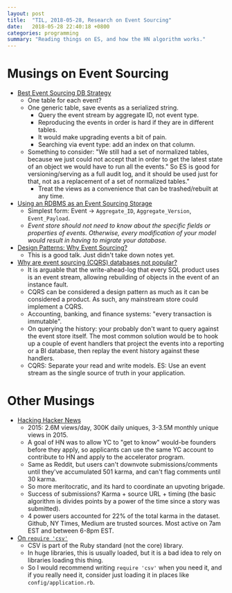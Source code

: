 ```yaml
---
layout: post
title:  "TIL, 2018-05-28, Research on Event Sourcing"
date:   2018-05-28 22:40:18 +0800
categories: programming
summary: "Reading things on ES, and how the HN algorithm works."
---
```


# Musings on Event Sourcing

- [Best Event Sourcing DB Strategy](https://stackoverflow.com/questions/28667367/best-event-sourcing-db-strategy)
  - One table for each event?
  - One generic table, save events as a serialized string.
    - Query the event stream by aggregate ID, not event type.
    - Reproducing the events in order is hard if they are in different tables.
    - It would make upgrading events a bit of pain.
    - Searching via event type: add an index on that column.
  - Something to consider: "We still had a set of normalized tables, because we just could not accept that in order to get the latest state of an object we would have to run all the events." So ES is good for versioning/serving as a full audit log, and it should be used just for that, not as a replacement of a set of normalized tables."
    - Treat the views as a convenience that can be trashed/rebuilt at any time.
- [Using an RDBMS as an Event Sourcing Storage](https://stackoverflow.com/questions/7065045/using-an-rdbms-as-event-sourcing-storage?rq=1)
  - Simplest form: Event → `Aggregate_ID`, `Aggregate_Version`, `Event_Payload`.
  - *Event store should not need to know about the specific fields or properties of events. Otherwise, every modification of your model would result in having to migrate your database.*
- [Design Patterns: Why Event Sourcing?](https://www.youtube.com/watch?v=rUDN40rdly8)
  - This is a good talk. Just didn't take down notes yet.
- [Why are event sourcing (CQRS) databases not popular?](https://dba.stackexchange.com/questions/147439/why-are-event-sourcing-cqrs-databases-not-popular)
  - It is arguable that the write-ahead-log that every SQL product uses is an event stream, allowing rebuilding of objects in the event of an instance fault.
  - CQRS can be considered a design pattern as much as it can be considered a product. As such, any mainstream store could implement a CQRS.
  - Accounting, banking, and finance systems: "every transaction is immutable".
  - On querying the history: your probably don't want to query against the event store itself. The most common solution would be to hook up a couple of event handlers that project the events into a reporting or a BI database, then replay the event history against these handlers.
  - CQRS: Separate your read and write models. ES: Use an event stream as the single source of truth in your application.

# Other Musings

- [Hacking Hacker News](https://news.codecademy.com/how-to-hack-hacker-news/?utm_source=customer.io&utm_medium=email&utm_campaign=fortnightly_5-24-18&utm_content=HackHN)
  - 2015: 2.6M views/day, 300K daily uniques, 3-3.5M monthly unique views in 2015.
  - A goal of HN was to allow YC to "get to know" would-be founders before they apply, so applicants can use the same YC account to contribute to HN and apply to the accelerator program.
  - Same as Reddit, but users can't downvote submissions/comments until they've accumulated 501 karma, and can't flag comments until 30 karma.
  - So more meritocratic, and its hard to coordinate an upvoting brigade.
  - Success of submissions? Karma + source URL + timing (the basic algorithm is divides points by a power of the time since a story was submitted).
  - 4 power users accounted for 22% of the total karma in the dataset. Github, NY Times, Medium are trusted sources. Most active on 7am EST and between 6-8pm EST.
- [On `require 'csv'`](https://stackoverflow.com/questions/50571927/do-i-really-need-to-require-csv-gem-with-rails)
  - CSV is part of the Ruby standard (not the core) library.
  - In huge libraries, this is usually loaded, but it is a bad idea to rely on libraries loading this thing.
  - So I would recommend writing `require 'csv'` when you need it, and if you really need it, consider just loading it in places like `config/application.rb`.
